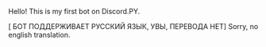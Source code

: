 Hello! This is my first bot on Discord.PY.

[ БОТ ПОДДЕРЖИВАЕТ РУССКИЙ ЯЗЫК, УВЫ, ПЕРЕВОДА НЕТ]
Sorry, no english translation.
